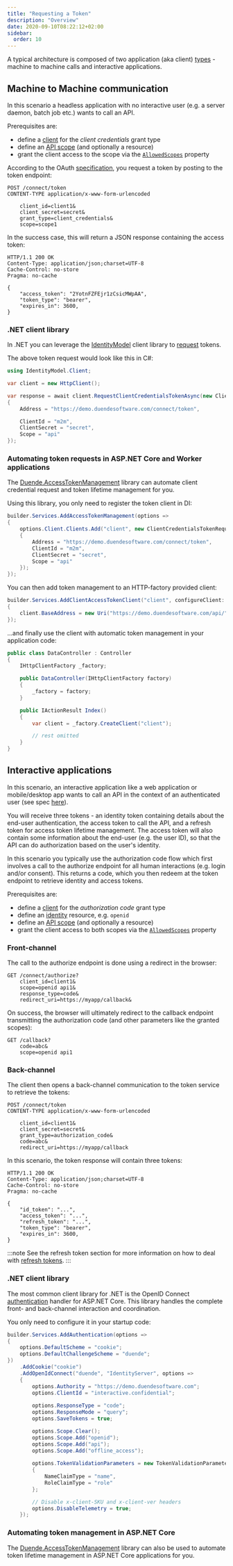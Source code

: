 ```yaml
---
title: "Requesting a Token"
description: "Overview"
date: 2020-09-10T08:22:12+02:00
sidebar:
  order: 10
---
```


A typical architecture is composed of two application (aka client) [types](/identityserver/v7/overview/terminology#client) - machine to machine calls and interactive applications.

## Machine to Machine communication
In this scenario a headless application with no interactive user (e.g. a server daemon, batch job etc.) wants to call an API.

Prerequisites are:

* define a [client](/identityserver/v7/fundamentals/clients) for the *client credentials* grant type
* define an [API scope](/identityserver/v7/fundamentals/resources#apis) (and optionally a resource)
* grant the client access to the scope via the [`AllowedScopes`](/identityserver/v7/reference/models/client#basics) property

According to the OAuth [specification](https://tools.ietf.org/html/rfc6749#section-4.4), you request a token by posting to the token endpoint:

```
POST /connect/token
CONTENT-TYPE application/x-www-form-urlencoded

    client_id=client1&
    client_secret=secret&
    grant_type=client_credentials&
    scope=scope1
```

In the success case, this will return a JSON response containing the access token:

```
HTTP/1.1 200 OK
Content-Type: application/json;charset=UTF-8
Cache-Control: no-store
Pragma: no-cache

{
    "access_token": "2YotnFZFEjr1zCsicMWpAA",
    "token_type": "bearer",
    "expires_in": 3600,
}
```

### .NET client library
In .NET you can leverage the [IdentityModel](https://identitymodel.readthedocs.io/en/latest/) client library to [request](https://identitymodel.readthedocs.io/en/latest/client/token.html) tokens.

The above token request would look like this in C#:

```cs
using IdentityModel.Client;

var client = new HttpClient();

var response = await client.RequestClientCredentialsTokenAsync(new ClientCredentialsTokenRequest
{
    Address = "https://demo.duendesoftware.com/connect/token",

    ClientId = "m2m",
    ClientSecret = "secret",
    Scope = "api"
});
```

### Automating token requests in ASP.NET Core and Worker applications
The [Duende.AccessTokenManagement](https://github.com/DuendeSoftware/Duende.AccessTokenManagement/wiki) library can automate client credential request and token lifetime management for you.

Using this library, you only need to register the token client in DI:

```cs
builder.Services.AddAccessTokenManagement(options =>
{
    options.Client.Clients.Add("client", new ClientCredentialsTokenRequest
    {
        Address = "https://demo.duendesoftware.com/connect/token",
        ClientId = "m2m",
        ClientSecret = "secret",
        Scope = "api"
    });
});
```

You can then add token management to an HTTP-factory provided client:

```cs
builder.Services.AddClientAccessTokenClient("client", configureClient: client =>
{
    client.BaseAddress = new Uri("https://demo.duendesoftware.com/api/");
});
```

...and finally use the client with automatic token management in your application code:

```cs
public class DataController : Controller
{
    IHttpClientFactory _factory;

    public DataController(IHttpClientFactory factory)
    {
        _factory = factory;
    }

    public IActionResult Index()
    {
        var client = _factory.CreateClient("client");

        // rest omitted
    }
}
```

## Interactive applications
In this scenario, an interactive application like a web application or mobile/desktop app wants to call an API in the context of an authenticated user (see spec [here](https://openid.net/specs/openid-connect-core-1_0.html#codeflowauth)).

You will receive three tokens - an identity token containing details about the end-user authentication, the access token to call the API, and a refresh token for access token lifetime management. The access token will also contain some information about the end-user (e.g. the user ID), so that the API can do authorization based on the user's identity.

In this scenario you typically use the authorization code flow which first involves a call to the authorize endpoint for all human interactions (e.g. login and/or consent). This returns a code, which you then redeem at the token endpoint to retrieve identity and access tokens.

Prerequisites are:

* define a [client](/identityserver/v7/fundamentals/clients) for the *authorization code* grant type
* define an [identity](/identityserver/v7/fundamentals/resources#identity-resources) resource, e.g. `openid`
* define an [API scope](/identityserver/v7/fundamentals/resources#apis) (and optionally a resource)
* grant the client access to both scopes via the [`AllowedScopes`](/identityserver/v7/reference/models/client#basics) property

### Front-channel
The call to the authorize endpoint is done using a redirect in the browser:

```
GET /connect/authorize?
    client_id=client1&
    scope=openid api1&
    response_type=code&
    redirect_uri=https://myapp/callback&
```

On success, the browser will ultimately redirect to the callback endpoint transmitting the authorization code (and other parameters like the granted scopes):

```
GET /callback?
    code=abc&
    scope=openid api1
```

### Back-channel
The client then opens a back-channel communication to the token service to retrieve the tokens:

```
POST /connect/token
CONTENT-TYPE application/x-www-form-urlencoded

    client_id=client1&
    client_secret=secret&
    grant_type=authorization_code&
    code=abc&
    redirect_uri=https://myapp/callback
```

In this scenario, the token response will contain three tokens:

```
HTTP/1.1 200 OK
Content-Type: application/json;charset=UTF-8
Cache-Control: no-store
Pragma: no-cache

{
    "id_token": "...",
    "access_token": "...",
    "refresh_token": "...",
    "token_type": "bearer",
    "expires_in": 3600,
}
```

:::note
See the refresh token section for more information on how to deal with [refresh tokens](/identityserver/v7/tokens/refresh).
:::

### .NET client library
The most common client library for .NET is the OpenID Connect [authentication](https://docs.microsoft.com/en-us/aspnet/core/security/authentication) handler for ASP.NET Core. This library handles the complete front- and back-channel interaction and coordination.

You only need to configure it in your startup code:

```cs
builder.Services.AddAuthentication(options =>
{
    options.DefaultScheme = "cookie";
    options.DefaultChallengeScheme = "duende";
})
    .AddCookie("cookie")
    .AddOpenIdConnect("duende", "IdentityServer", options =>
    {
        options.Authority = "https://demo.duendesoftware.com";
        options.ClientId = "interactive.confidential";
        
        options.ResponseType = "code";
        options.ResponseMode = "query";
        options.SaveTokens = true;

        options.Scope.Clear();
        options.Scope.Add("openid");
        options.Scope.Add("api");
        options.Scope.Add("offline_access");
        
        options.TokenValidationParameters = new TokenValidationParameters
        {
            NameClaimType = "name",
            RoleClaimType = "role"
        };

        // Disable x-client-SKU and x-client-ver headers 
        options.DisableTelemetry = true;
    });
```

### Automating token management in ASP.NET Core
The [Duende.AccessTokenManagement](https://github.com/DuendeSoftware/Duende.AccessTokenManagement/wiki) library can also be used to automate token lifetime management in ASP.NET Core applications for you.
